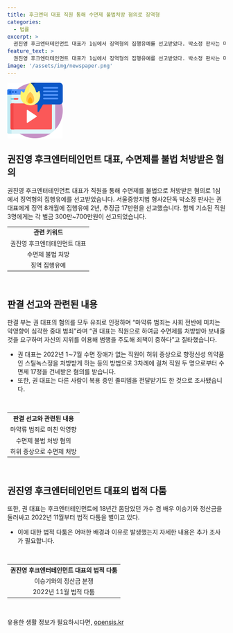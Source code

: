 ```yaml
---
title: 후크엔터 대표 직원 통해 수면제 불법처방 혐의로 징역형
categories:
  - 법률
excerpt: >
  권진영 후크엔터테인먼트 대표가 1심에서 징역형의 집행유예를 선고받았다. 박소정 판사는 마약류 관리법 위반 혐의로 징역 8개월에 집행유예 2년, 추징금 17만원을 선고했고, 함께 기소된 직원 3명에게는 각 벌금 300만~700만원이 선고됐다. 권 대표는 직원으로 하여금 수면제를 불법으로 처방받아 보내줄 것을 요구하며 자신의 지위를 악용한 혐의를 받고 있다. 2022년 1∼7월 사이 직원으로부터 수면제를 불법으로 받은 혐의가 있으며, 이 외에도 다른 사람이 복용 중인 의약품을 전달받기도 했다.
feature_text: >
  권진영 후크엔터테인먼트 대표가 1심에서 징역형의 집행유예를 선고받았다. 박소정 판사는 마약류 관리법 위반 혐의로 징역 8개월에 집행유예 2년, 추징금 17만원을 선고했고, 함께 기소된 직원 3명에게는 각 벌금 300만~700만원이 선고됐다. 권 대표는 직원으로 하여금 수면제를 불법으로 처방받아 보내줄 것을 요구하며 자신의 지위를 악용한 혐의를 받고 있다. 2022년 1∼7월 사이 직원으로부터 수면제를 불법으로 받은 혐의가 있으며, 이 외에도 다른 사람이 복용 중인 의약품을 전달받기도 했다.
image: '/assets/img/newspaper.png'
---
```


<p><img src="/assets/img/news.png" alt="rentncar 속보" /></p>

<h2 data-ke-size="size26">권진영 후크엔터테인먼트 대표, 수면제를 불법 처방받은 혐의</h2>

<p data-ke-size="size16">권진영 후크엔터테인먼트 대표가 직원을 통해 수면제를 불법으로 처방받은 혐의로 1심에서 징역형의 집행유예를 선고받았습니다. 서울중앙지법 형사2단독 박소정 판사는 권 대표에게 징역 8개월에 집행유예 2년, 추징금 17만원을 선고했습니다. 함께 기소된 직원 3명에게는 각 벌금 300만~700만원이 선고되었습니다.</p>

<table>
  <tr>
    <td style="text-align: center; height: 17px;"><b>관련 키워드</b></td>
  </tr>
  <tr>
    <td style="text-align: center; height: 17px;">권진영 후크엔터테인먼트 대표</td>
  </tr>
  <tr>
    <td style="text-align: center; height: 17px;">수면제 불법 처방</td>
  </tr>
  <tr>
    <td style="text-align: center; height: 17px;">징역 집행유예</td>
  </tr>
</table>

<p data-ke-size="size16">&nbsp;</p>

<h2 data-ke-size="size26">판결 선고와 관련된 내용</h2>

<p data-ke-size="size16">판결 부는 권 대표의 혐의를 모두 유죄로 인정하며 “마약류 범죄는 사회 전반에 미치는 악영향이 심각한 중대 범죄”라며 “권 대표는 직원으로 하여금 수면제를 처방받아 보내줄 것을 요구하며 자신의 지위를 이용해 범행을 주도해 죄책이 중하다”고 질타했습니다.</p>

<ul>
  <li>권 대표는 2022년 1∼7월 수면 장애가 없는 직원이 허위 증상으로 향정신성 의약품인 스틸녹스정을 처방받게 하는 등의 방법으로 3차례에 걸쳐 직원 두 명으로부터 수면제 17정을 건네받은 혐의를 받습니다.</li>
  <li>또한, 권 대표는 다른 사람이 복용 중인 졸피뎀을 전달받기도 한 것으로 조사됐습니다.</li>
</ul>

<p data-ke-size="size16">&nbsp;</p>

<table>
  <tr>
    <td style="text-align: center; height: 17px;"><b>판결 선고와 관련된 내용</b></td>
  </tr>
  <tr>
    <td style="text-align: center; height: 17px;">마약류 범죄로 미친 악영향</td>
  </tr>
  <tr>
    <td style="text-align: center; height: 17px;">수면제 불법 처방 혐의</td>
  </tr>
  <tr>
    <td style="text-align: center; height: 17px;">허위 증상으로 수면제 처방</td>
  </tr>
</table>

<p data-ke-size="size16">&nbsp;</p>

<h2 data-ke-size="size26">권진영 후크엔터테인먼트 대표의 법적 다툼</h2>

<p data-ke-size="size16">또한, 권 대표는 후크엔터테인먼트에 18년간 몸담았던 가수 겸 배우 이승기와 정산금을 둘러싸고 2022년 11월부터 법적 다툼을 벌이고 있다.</p>

<ul>
  <li>이에 대한 법적 다툼은 어떠한 배경과 이유로 발생했는지 자세한 내용은 추가 조사가 필요합니다.</li>
</ul>

<p data-ke-size="size16">&nbsp;</p>

<table>
  <tr>
    <td style="text-align: center; height: 17px;"><b>권진영 후크엔터테인먼트 대표의 법적 다툼</b></td>
  </tr>
  <tr>
    <td style="text-align: center; height: 17px;">이승기와의 정산금 분쟁</td>
  </tr>
  <tr>
    <td style="text-align: center; height: 17px;">2022년 11월 법적 다툼</td>
  </tr>
</table>

<p data-ke-size="size16">&nbsp;</p>
유용한 생활 정보가 필요하시다면, <a href="https://opensis.kr" rel="dofollow">opensis.kr</a>


